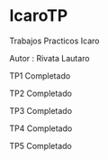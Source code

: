 # IcaroTP
Trabajos Practicos Icaro

Autor : Rivata Lautaro

TP1 Completado

TP2 Completado

TP3 Completado

TP4 Completado

TP5 Completado


